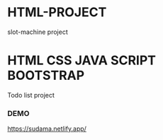 # HTML-PROJECT
slot-machine project

# HTML CSS JAVA SCRIPT BOOTSTRAP
Todo list project


### DEMO
https://sudama.netlify.app/
